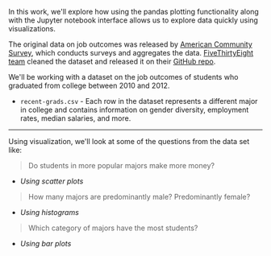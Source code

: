In this work, we'll explore how using the pandas plotting functionality along with the Jupyter notebook interface allows us to explore data quickly using visualizations.

The original data on job outcomes was released by [American Community Survey](https://www.census.gov/programs-surveys/acs/), which conducts surveys and aggregates the data. [FiveThirtyEight team](https://www.fivethirtyeight.com/) cleaned the dataset and released it on their [GitHub repo](https://github.com/fivethirtyeight/data/tree/master/college-majors).

We'll be working with a dataset on the job outcomes of students who graduated from college between 2010 and 2012.
* `recent-grads.csv` - Each row in the dataset represents a different major in college and contains information on gender diversity, employment rates, median salaries, and more.

---

Using visualization, we'll look at some of the questions from the data set like:

>Do students in more popular majors make more money?
* *Using scatter plots*

>How many majors are predominantly male? Predominantly female?
* *Using histograms*

>Which category of majors have the most students?
* *Using bar plots*
